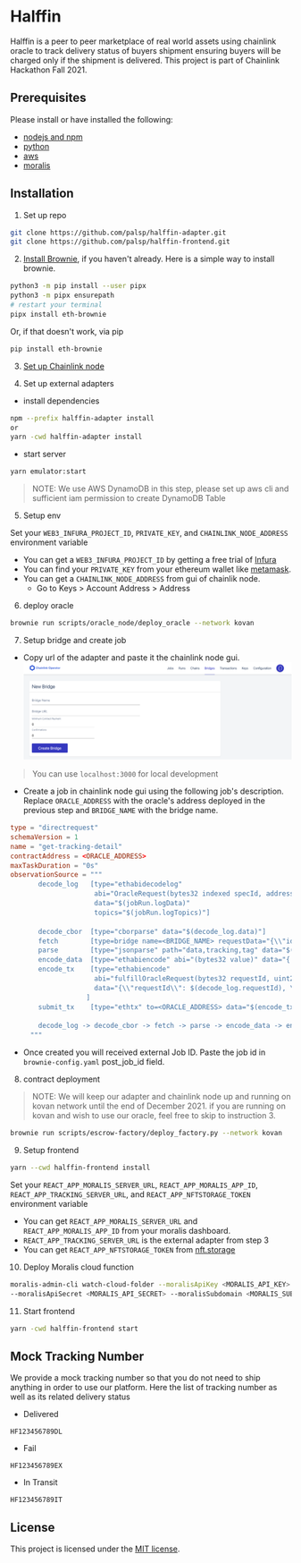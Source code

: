 # Halffin

Halffin is a peer to peer marketplace of real world assets using chainlink oracle to track delivery status of buyers shipment ensuring buyers will be charged only if the shipment is delivered. This project is part of Chainlink Hackathon Fall 2021.

## Prerequisites

Please install or have installed the following:

- [nodejs and npm](https://nodejs.org/en/download/)
- [python](https://www.python.org/downloads/)
- [aws](https://aws.amazon.com/)
- [moralis](https://moralis.io/)

## Installation

1. Set up repo

```bash
git clone https://github.com/palsp/halffin-adapter.git
git clone https://github.com/palsp/halffin-frontend.git
```

2. [Install Brownie](https://eth-brownie.readthedocs.io/en/stable/install.html), if you haven't already. Here is a simple way to install brownie.

```bash
python3 -m pip install --user pipx
python3 -m pipx ensurepath
# restart your terminal
pipx install eth-brownie
```

Or, if that doesn't work, via pip

```bash
pip install eth-brownie
```

3. [Set up Chainlink node](https://docs.chain.link/docs/running-a-chainlink-node/)

4. Set up external adapters

- install dependencies

```bash
npm --prefix halffin-adapter install
or
yarn -cwd halffin-adapter install
```

- start server

```bash
yarn emulator:start
```

> NOTE: We use AWS DynamoDB in this step, please set up aws cli and sufficient iam permission to create DynamoDB Table

5. Setup env

Set your `WEB3_INFURA_PROJECT_ID`, `PRIVATE_KEY`, and `CHAINLINK_NODE_ADDRESS` environment variable

- You can get a `WEB3_INFURA_PROJECT_ID` by getting a free trial of [Infura](https://infura.io/)
- You can find your `PRIVATE_KEY` from your ethereum wallet like [metamask](https://metamask.io/).
- You can get a `CHAINLINK_NODE_ADDRESS` from gui of chainlik node.
  - Go to Keys > Account Address > Address

6. deploy oracle

```bash
brownie run scripts/oracle_node/deploy_oracle --network kovan
```

7. Setup bridge and create job

- Copy url of the adapter and paste it the chainlink node gui.
  <img src="./bridge.png" alt="chainlink-bridge">

> You can use `localhost:3000` for local development

- Create a job in chainlink node gui using the following job's description. Replace `ORACLE_ADDRESS` with the oracle's address deployed in the previous step and `BRIDGE_NAME` with the bridge name.

```toml
type = "directrequest"
schemaVersion = 1
name = "get-tracking-detail"
contractAddress = <ORACLE_ADDRESS>
maxTaskDuration = "0s"
observationSource = """
       decode_log   [type="ethabidecodelog"
                     abi="OracleRequest(bytes32 indexed specId, address requester, bytes32 requestId, uint256 payment, address callbackAddr, bytes4 callbackFunctionId, uint256 cancelExpiration, uint256 dataVersion, bytes data)"
                     data="$(jobRun.logData)"
                     topics="$(jobRun.logTopics)"]

       decode_cbor  [type="cborparse" data="$(decode_log.data)"]
       fetch        [type=bridge name=<BRIDGE_NAME> requestData="{\\"id\\" : $(jobSpec.externalJobID), \\"data\\" : { \\"trackingId\\" : $(decode_cbor.trackingId)}}"]
       parse        [type="jsonparse" path="data,tracking,tag" data="$(fetch)"]
       encode_data  [type="ethabiencode" abi="(bytes32 value)" data="{ \\"value\\": $(parse) }"]
       encode_tx    [type="ethabiencode"
                     abi="fulfillOracleRequest(bytes32 requestId, uint256 payment, address callbackAddress, bytes4 callbackFunctionId, uint256 expiration, bytes32 data)"
                     data="{\\"requestId\\": $(decode_log.requestId), \\"payment\\": $(decode_log.payment), \\"callbackAddress\\": $(decode_log.callbackAddr), \\"callbackFunctionId\\": $(decode_log.callbackFunctionId), \\"expiration\\": $(decode_log.cancelExpiration), \\"data\\": $(encode_data)}"
                   ]
       submit_tx    [type="ethtx" to=<ORACLE_ADDRESS> data="$(encode_tx)"]

       decode_log -> decode_cbor -> fetch -> parse -> encode_data -> encode_tx -> submit_tx
     """
```

- Once created you will received external Job ID. Paste the job id in `brownie-config.yaml` post_job_id field.

8. contract deployment

> NOTE: We will keep our adapter and chainlink node up and running on kovan network until the end of December 2021. if you are running on kovan and wish to use our oracle, feel free to skip to instruction 3.

```bash
brownie run scripts/escrow-factory/deploy_factory.py --network kovan
```

9. Setup frontend

```bash
yarn --cwd halffin-frontend install
```

Set your `REACT_APP_MORALIS_SERVER_URL`, `REACT_APP_MORALIS_APP_ID`, `REACT_APP_TRACKING_SERVER_URL`, and `REACT_APP_NFTSTORAGE_TOKEN` environment variable

- You can get `REACT_APP_MORALIS_SERVER_URL` and `REACT_APP_MORALIS_APP_ID` from your moralis dashboard.
- `REACT_APP_TRACKING_SERVER_URL` is the external adapter from step 3
- You can get `REACT_APP_NFTSTORAGE_TOKEN` from [nft.storage](https://nft.storage/)

10. Deploy Moralis cloud function

```bash
moralis-admin-cli watch-cloud-folder --moralisApiKey <MORALIS_API_KEY>
--moralisApiSecret <MORALIS_API_SECRET> --moralisSubdomain <MORALIS_SUB_DOMAIN> --autoSave 1 --moralisCloudfolder halffin-frontend/cloud_function
```

11. Start frontend

```bash
yarn -cwd halffin-frontend start
```

## Mock Tracking Number

We provide a mock tracking number so that you do not need to ship anything in order to use our platform. Here the list of tracking number as well as its related delivery status

- Delivered

```
HF123456789DL
```

- Fail

```
HF123456789EX
```

- In Transit

```
HF123456789IT
```

## License

This project is licensed under the [MIT license](LICENSE).
